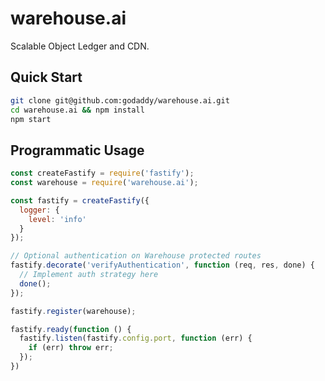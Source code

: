 # warehouse.ai

Scalable Object Ledger and CDN.

## Quick Start

```bash
git clone git@github.com:godaddy/warehouse.ai.git
cd warehouse.ai && npm install
npm start
```

## Programmatic Usage

```js
const createFastify = require('fastify');
const warehouse = require('warehouse.ai');

const fastify = createFastify({
  logger: {
    level: 'info'
  }
});

// Optional authentication on Warehouse protected routes
fastify.decorate('verifyAuthentication', function (req, res, done) {
  // Implement auth strategy here
  done();
});

fastify.register(warehouse);

fastify.ready(function () {
  fastify.listen(fastify.config.port, function (err) {
    if (err) throw err;
  });
})
```

